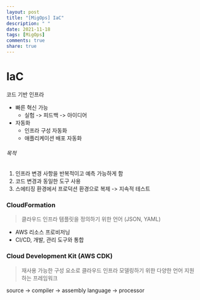 ```yaml
---
layout: post
title: "[MigOps] IaC"
description: " "
date: 2021-11-18
tags: [MigOps]
comments: true
share: true
---
```


# IaC

코드 기반 인프라

- 빠른 혁신 가능
  - 실험 -> 피드백 -> 아이디어
- 자동화
  - 인프라 구성 자동화
  - 애플리케이션 배포 자동화

###### 목적

1. 인프라 변경 사항을 반복적이고 예측 가능하게 함
2. 코드 변경과 동일한 도구 사용
3. 스에티징 환경에서 프로덕션 환경으로 복제 -> 지속적 테스트

### CloudFormation

> 클라우드 인프라 템플릿을 정의하기 위한 언어 (JSON, YAML)

- AWS 리소스 프로비저닝
- CI/CD, 개발, 관리 도구와 통합

### Cloud Development Kit (AWS CDK)

> 재사용 가능한 구성 요소로 클라우드 인프라 모델링하기 위한 다양한 언어 지원하는 프레임워크

source -> compiler -> assembly language -> processor